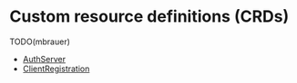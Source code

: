 # Custom resource definitions (CRDs)

TODO(mbrauer)

- [AuthServer](./authserver.md)
- [ClientRegistration](./clientregistration.md)
